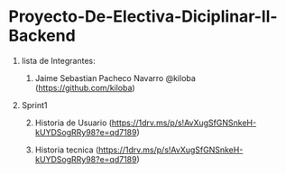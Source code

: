 # Proyecto-De-Electiva-Diciplinar-ll-Backend

1. lista de Integrantes:

   1. Jaime Sebastian Pacheco Navarro @kiloba (https://github.com/kiloba)
   
2. Sprint1

   2. Historia de Usuario (https://1drv.ms/p/s!AvXugSfGNSnkeH-kUYDSogRRy98?e=qd7189)
   
   4. Historia tecnica (https://1drv.ms/p/s!AvXugSfGNSnkeH-kUYDSogRRy98?e=qd7189)


    
